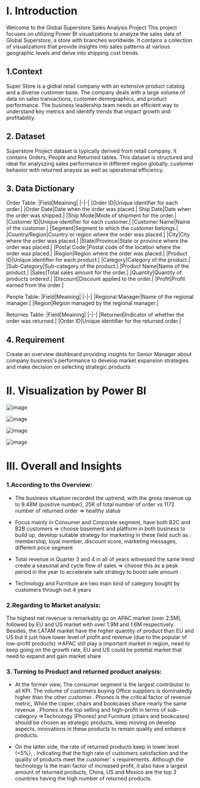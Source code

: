 # I. Introduction
Welcome to the Global Superstore Sales Analysis Project This project focuses on utilizing Power BI visualizations to analyze the sales data of Global Superstore, a store with branches worldwide. It contains a collection of visualizations that provide insights into sales patterns at various geographic levels and delve into shipping cost trends.
## 1.Context
Super Store is a global retail company with an extensive product catalog and a diverse customer base. The company deals with a large volume of data on sales transactions, customer demographics, and product performance. The business leadership team needs an efficient way to understand key metrics and identify trends that impact growth and profitability.
## 2. Dataset
Superstore Project dataset is typically derived from retail company. It contains Orders, People and Returned tables. This dataset is structured and ideal for analyszing sales performance in different region globally, customer behavior with returned anaysis as well as operational efficiency.
## 3. Data Dictionary
Order Table:
|Field|Meaining|
|-|-|
|Order ID|Unique identifier for each order.|
|Order Date|Date when the order was placed.|
Ship Date|Date when the order was shipped.|
|Ship Mode|Mode of shipment for the order.|
|Customer ID|Unique identifier for each customer.|
|Customer Name|Name of the customer.|
|Segment|Segment to which the customer belongs.|
|Country/Region|Country or region where the order was placed.|
|City|City where the order was placed.|
|State/Province|State or province where the order was placed.|
|Postal Code:|Postal code of the location where the order was placed.|
|Region|Region where the order was placed.|
|Product ID|Unique identifier for each product.|
|Category|Category of the product.|
|Sub-Category|Sub-category of the product.|
|Product Name|Name of the product.|
|Sales|Total sales amount for the order.|
|Quantity|Quantity of products ordered.|
|Discount|Discount applied to the order.|
|Profit|Profit earned from the order.|

People Table:
|Field|Meaining|
|-|-|
|Regional Manager|Name of the regional manager.|
|Region|Region managed by the regional manager.|

Returnes Table:
|Field|Meaining|
|-|-|
|Returned|Indicator of whether the order was returned.|
|Order ID|Unique identifier for the returned order.|
## 4. Requirement
Create an overview dashboard providing insights for Senior Manager about  company business's performance to develop market expansion strategies and make decision on selecting strategic products
# II. Visualization by Power BI
![image](https://github.com/user-attachments/assets/e2fe0c4b-4996-46a9-b3c8-ee3285168819)

![image](https://github.com/user-attachments/assets/90aa56a4-6286-49ba-b936-94a98378c7d9)

![image](https://github.com/user-attachments/assets/2c238014-dd1d-436b-9a81-66fffdf32c0a)

![image](https://github.com/user-attachments/assets/c67b26fa-4b21-4b2b-9447-e9ff0543ee76)

# III. Overall and Insights
### 1.According to the Overview:
- The business situation recorded the uptrend, with the gross revenue up to 9.48M (positive number), 25K of total number of order vs 1172 number of returned order => healthy status

- Focus mainly in Consumer and Corporate segment, have both B2C and B2B customers => choose basement and platform in both business to build up, develop suitable strategy for marketing in these field such as : membership, loyal member, discount score, marketing messages, different price segment

- Total revenue in Quarter 3 and 4 in all of years witnessed the same trend create a seasonal and cycle flow of sales => choose this as a peak period in the year to accelerate sale strategy to boost sale amount .

- Technology and Furniture are two main kind of category bought by customers through out 4 years
  
### 2.Regarding to Market analysis:
The highest net revenue is remarkably go on APAC market (over 2.5M), followed by EU and US market with over 1.9M and 1.6M respectively. Besides, the LATAM market have the higher quantity of product than EU and US but it just have lower level of profit and revenue (due to the popular of low-profit products) =>APAC still play a important market in region, need to keep going on the growth rate, EU and US could be potetial market that need to expand and gain market share

### 3. Turning to Product and returned product analysis:
- At the former view, The consumer segment is the largest contributor to all  KPI. The volume of customers buying Office suppliers is dominatedly higher than the other customer.. Phones is the critical factor of revenue metric, While the copier, chairs and bookcases share nearly the same revenue . Phones is the top selling and high-profit in terms of sub-category =>Technology (Phones) and Furniture (chairs and bookcases) should be chosen as strategic products, keep moving on develop aspects, innovations in these products to remain quality and enhance products.

- On the latter side, the rate of returned products keep in lower level (<5%), , indicating that the high rate of customers satisfaction and the quality of products meet the customer' s requirements. Although the technology is the main factor of increased profit, it also have a largest amount of returned products, China, US and Mexico are the top 3 countries having the high number of returned products.


